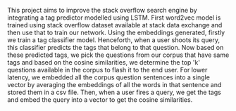 This project aims to improve the stack overflow search engine by integrating a tag predictor modelled using LSTM. First word2vec model is trained using stack overflow dataset available at stack data exchange and then use that to train our network. Using the embeddings generated, firstly we train a tag classifier model. Henceforth, when a user shoots its query, this classifier predicts the tags that belong to that question. Now based on these predicted tags, we pick the questions from our corpus that have same tags and based on the cosine similarities, we determine the top 'k' questions available in the corpus to flash it to the end user. For lower latency, we embedded all the corpus question sentences into a single vector by averaging the embeddings of all the words in that sentence and stored them in a csv file. Then, when a user fires a query, we get the tags and embed the query into a vector to get the cosine similarities.
